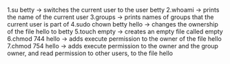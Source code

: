 1.su betty -> switches the current user to the user betty
2.whoami -> prints the name of the current user
3.groups -> prints names of groups that the current user is part of
4.sudo chown betty hello -> changes the ownership of the file hello to betty
5.touch empty -> creates an empty file called empty
6.chmod 744 hello ->  adds execute permission to the owner of the file hello
7.chmod 754 hello -> adds execute permission to the owner and the group owner, and read permission to other users, to the file hello
